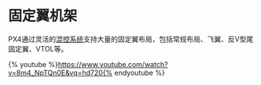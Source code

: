 # 固定翼机架

PX4通过灵活的[混控系统](../concept/mixing.md)支持大量的固定翼布局，包括常规布局、飞翼、反V型尾固定翼、VTOL等。

{% youtube %}https://www.youtube.com/watch?v=8m4_NpTQn0E&vq=hd720{% endyoutube %}
